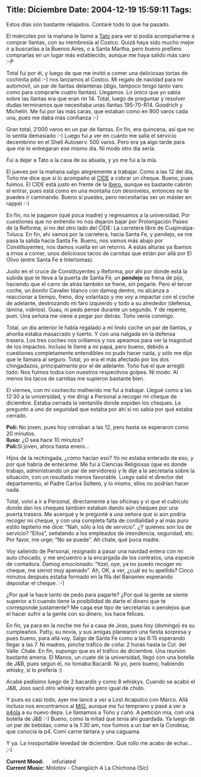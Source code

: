 Title: Diciembre
Date: 2004-12-19 15:59:11
Tags: 
---
<p>Estos días son bastante relajados. Contaré todo lo que ha pasado.</p>

<p>El miércoles por la mañana le llamé a <a href="http://www.tacvbo.net/">Tato</a> para ver si podía acompañarme a comprar llantas, con su membresía al Costco. Quizá haya sido mucho mejor ir a buscarlas a la Buenos Aires, o a Santa Martha, pero bueno prefiero comprarlas en un lugar más establecido, aunque me haya salido más caro :-P</p>

<p>Total fui por él, y luego de que me invitó a comer una deliciosas tortas de cochinita pibil :-) nos lanzamos al Costco. Mi regalo de navidad para mi automóvil, un par de llantas delanteras (digo, tampoco tengo tanto varo como para comprarle cuatro llantas). Llegamos. Lo único que yo sabía sobre las llantas era que eran rin 14. Total, luego de preguntar y resolver dudas terminamos que necesitaba unas llantas 195-70-R14. Goodrich y Michelin. Me fui por las más caras, que estaban como en 900 varos cada una, pues me daba más confianza :-)</p>

<p>Gran total, 2&#8217;000 varos en un par de llantas. En fin, era quincena, así que no lo sentía demasiado :-) Luego fui a ver en cuánto me salía el servicio decembrino en el Shell Autoserv. 500 varos. Pero era ya algo tarde para que me lo entregaran ese mismo día. Ni modo otro día sería.</p>

<p>Fui a dejar a Tato a la casa de su abuela, y yo me fui a la mía.</p>

<p>El jueves por la mañana salgo alegremente a trabajar. Como a las 12 del día, Toño me dice que si lo acompaño al <a href="http://www.cide.edu.mx/">CIDE</a> a cobrar un cheque. Bueno, pues fuimos. El CIDE está justo en frente de la <a href="http://www.uia.mx/">Ibero</a>, aunque es bastante cabrón el entrar, pues está como en una montaña con desniveles, entonces no te puedes ir caminando. Bueno sí puedes, pero necesitarías ser un máster en rappel :-)</p>

<p>En fin, no le pagaron (qué poca madre) y regresamos a la universidad. Por cuestiones que no entiendo no nos dejaron bajar por Prolongación Paseo de la Reforma, si no del otro lado del CIDE: La carretera libre de Cuajimalpa-Toluca. En fin, ahí vamos por la carretera, hacia Santa Fe, y pendejo, se me pasa la salida hacia Santa Fe. Bueno, nos vamos más abajo por Constituyentes, nos damos vuelta en un retorno. A estas alturas ya íbamos a irnos a comer, unos deliciosos tacos de carnitas que están por allá por El Olivo (entre Santa Fe e Interlomas).</p>

<p>Justo en el cruce de Constituyentes y Reforma, por ahí por donde está la subida que te lleva a la puerta de Santa Fe, un <strong>pendejo</strong> se frena de pijo, haciendo que el carro de atrás también se frene, sin pegarle. Pero el tercer coche, un <em>bonito</em> Cavalier blanco con damog dentro, no alcanza a reaccionar a tiempo, freno, doy volantazo y me voy a impactar con el coche de adelante, destrozando mi faro izquierdo y todo a su alrededor (defensa, lámina, vidirios). Guau, ni pedo pensé durante un segundo. Y de repente, pum. Una señora me viene a pegar por detrás. Toño venía conmigo.</p>

<p>Total, un día anterior le había regalado a mi lindo coche un par de llantas, y ahorita estaba masacrado y tuerto. Y con una nalgada en la defensa trasera. Los tres coches nos orillamos y nos apeamos para ver la magnitud de los impactos. Incluso le llamé a mi papá, pero bueno, debido a cuestiones completamente entendibles no pudo hacer nada, y sólo me dijo que le llamara al seguro. Total, yo era el más afectado por los dos chingadazos, principalmente por el de adelante. Toño fue el que arregló todo: Nos fuimos todos con nuestros respectivos golpes. Ni modo. Al menos los tacos de carnitas me supieron bastante bien.</p>

<p>El viernes, con mi cochecito malherido me fui a trabajar. Llegué como a las 12:30 a la universidad, y me dirigí a Personal a recoger mi cheque de diciembre. Estaba cerrada la ventanilla donde expiden los cheques. Le pregunto a uno de seguridad que estaba por ahí si no sabía por qué estaba cerrado.</p>

<p><strong>Poli:</strong> No joven, pues hoy cerraban a las 12, pero hasta se esperaron como 20 minutos.<br/><strong>Iluso:</strong> ¿O sea hace 10 minutos?<br/><strong>Poli:</strong>Sí joven, ahora hasta enero&#8230;</p>

<p>Hijos de la rechingada, ¿cómo hacían eso? Yo no estaba enterado de eso, y por qué habría de enterarme. Me fui a Ciencias Religiosas (que es donde trabajo, administrando un par de servidores) y le dije a la secretaria sobre la situación, con un resultado menos favorable. Luego salió el director del departamento, el Padre Carlos Soltero, y lo mismo, ellos no podrían hacer nada.</p>

<p>Total, volví a ir a Personal, directamente a las oficinas y vi que el cubículo donde dan los cheques también estaban dando aún cheques por una puerta trasera. Me acerqué y le pregunté a una señora que si aún podría recoger mi cheque, y con una completa falta de cordialidad y al más puro estilo tepiteño me dice: &#8220;Nah, sólo a los de servicio&#8221;. ¿Y quiénes son los de servicio? &#8220;Ellos&#8221;, señalando a los empleados de intendencia, seguridad, etc. Por favor, me urge; &#8220;No se puede&#8221;. Ah chale, qué poca madre.</p>

<p>Voy saliendo de Personal, resignado a pasar una navidad entera con mi auto chocado, y me encuentro a la encargada de los contratos, una especie de contadora. Damog emocionado: &#8220;Itzel, oye, ya no puedo recoger mi cheque, me sienot muy apenado&#8221;. Ah, OK, a ver, ¿cuál es tu apellido? Cinco minutos después estaba formado en la fila del Banamex esperando depositar el cheque. :-)</p>

<p>¿Por qué la hace tanto de pedo para pagarte? ¿Por qué la gente se siente superior a ti cuando tiene la posibilidad de darte el dinero que te corresponde justamente? Me caga ese tipo de secretarias o pendejos que el hacer sufrir a la gente con su dinero, los hace felices.</p>

<p>En fin, ya para en la noche me fui a casa de Joss, pues hoy (domingo) es su cumpleaños. Patty, su novia, y sus amigas planearon una fiesta sorpresa y pues bueno, para allá voy. Salgo de Santa Fe como a las 6:15 esperando llegar a las 7. Ni madres, pinche tráfico de coña: 2 horas hasta la Col. del Valle. Chale. En fin, supongo que es el tráfico de diciembre. Una reunión bastante amena. El Manos, un cuate de la universidad, llegó con una botella de J&amp;B, pues según él, no tomaba Bacardí. Ni yo, pero bueno, habiendo whisky, sí lo prefería :)</p>

<p>Acabé pedísimo luego de 2 bacardís y como 8 whiskys. Cuando se acabó el J&amp;B, Joss sacó otro whisky extraño pero igual de chido.</p>

<p>Y pues es casi todo, ayer me lancé a ver a Lost Acapulco con Marco. Allá incluso nos encontramos al <a href="http://www.mig-29.net/">MiG</a>, aunque me fui temprano y pasé a ver a <a href="http://p4ola.jaws.com.mx/">p4ola</a> a su nuevo depa. Le llamamos a Toño y cañó. A petición mía, con una botella de J&amp;B :-) Bueno, como la mitad que tenía ahí guardada. Ya luego de un par de bebidas, como a la 1:30 am, nos fuimos a un bar en la Condesa, que conocía la p4. Comí carne tártara y una caguama.</p>

<p>Y ya. La insoportable levedad de diciembre. Qué rollo me acabo de echar&#8230; ;-)</p>

<p><strong>Current Mood:</strong> <img width="15" height="15" src="http://stat.livejournal.com/img/mood/growf/smileys/enraged.gif"/> infuriated<br/><strong>Current Music:</strong> Molotov - Changüich A La Chichona (Sic)</p>
